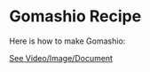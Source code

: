 # Gomashio Recipe

Here is how to make Gomashio:

 [See Video/Image/Document](https://hls-player.drberg.com/asset?path=migrated-assets/how-to-make-gomashio)